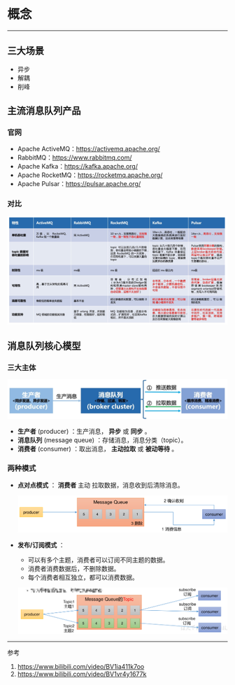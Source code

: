 # 概念

---

## 三大场景

- 异步
- 解耦
- 削峰

## 主流消息队列产品

### 官网

- Apache ActiveMQ：https://activemq.apache.org/
- RabbitMQ：https://www.rabbitmq.com/
- Apache Kafka：https://kafka.apache.org/
- Apache RocketMQ：https://rocketmq.apache.org/
- Apache Pulsar：https://pulsar.apache.org/

### 对比

![image-20220629020901852](概念/image-20220629020901852.png)

##  消息队列核心模型

### 三大主体

![image-20220629235807231](概念/image-20220629235807231.png)

- **生产者** (producer) ：生产消息， **异步** 或 **同步** 。
- **消息队列** (message queue) ：存储消息，消息分类（topic）。
- **消费者** (consumer) ：取出消息， **主动拉取** 或 **被动等待** 。

### 两种模式

- **点对点模式** ： **消费者** 主动 拉取数据，消息收到后清除消息。

  ![image-20220630012854249](概念/image-20220630012854249.png)

- **发布/订阅模式** ： 

  - 可以有多个主题，消费者可以订阅不同主题的数据。
  - 消费者消费数据后，不删除数据。
  - 每个消费者相互独立，都可以消费数据。

  ![image-20220630012946234](概念/image-20220630012946234.png)


---
参考

1. https://www.bilibili.com/video/BV1ia411k7oo
1. https://www.bilibili.com/video/BV1vr4y1677k
